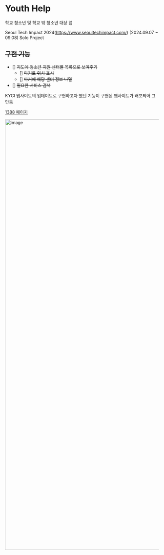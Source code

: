 # Youth Help

학교 청소년 및 학교 밖 청소년 대상 앱

Seoul Tech Impact 2024(https://www.seoultechimpact.com/) (2024.09.07 ~ 09.08) Solo Project

## ~~구현 기능~~

* [] ~~지도에 청소년 지원 센터별 목록으로 보여주기~~
  * [] ~~마커로 위치 표시~~
  * [] ~~마커에 해당 센터 정보 나열~~
* [] ~~필요한 서비스 검색~~

KYCI 웹사이트의 업데이트로 구현하고자 했던 기능이 구현된 웹사이트가 배포되어 그만둠

[1388 페이지](https://www.1388.go.kr/sfi/YTOSP_SC_SFI_01)

<img width="1410" alt="image" src="https://github.com/user-attachments/assets/09b82001-0c02-4405-a747-696cdc3cb0de">
